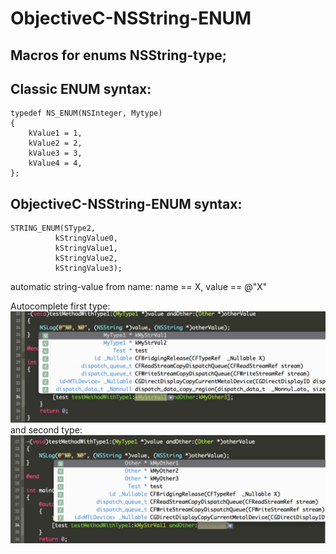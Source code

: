 # ObjectiveC-NSString-ENUM

## Macros for enums NSString-type;

## Classic ENUM syntax:
	typedef NS_ENUM(NSInteger, Mytype)
	{
		kValue1 = 1,
		kValue2 = 2,
		kValue3 = 3,
		kValue4 = 4,
	};

## ObjectiveC-NSString-ENUM syntax:
	STRING_ENUM(SType2,
		      kStringValue0,
		      kStringValue1,
		      kStringValue2,
		      kStringValue3);

automatic string-value from name: name == X, value == @"X"

Autocomplete first type:
![Screen1.png](/imgs/firstType.png)
and second type:
![Screen2.png](/imgs/otherType.png)
